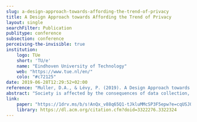 ```yaml
---
slug: a-design-approach-towards-affording-the-trend-of-privacy
title: A Design Approach towards Affording the Trend of Privacy
layout: single
searchFilter: Publication
publitype: conference
subsection: conference
perceiving-the-invisible: true
institution:
    logo: TUe
    short: 'TU/e'
    name: "Eindhoven University of Technology"
    web: "https://www.tue.nl/en/"
    colo: "#c72125"
date: 2019-06-28T12:29:52+02:00
reference: "Muller, D.A., & Lévy, P. (2019). A Design Approach towards Affording the Trend of Privacy. In Design Interactive Systems Conference, DIS19. New York, NY, USA: ACM. https://doi.org/10.1145/3322276.3322324"
abstract: "Society is affected by the consequences of data collection, and there are trends visible in law, the public debate and technology that could make a privacy-conscious future possible. We study how to avoid data collection from the perspective and the role of design, to provide a starting point for new developments in this context. We do so by presenting a portfolio that exemplifies a range of possible design contributions. We show how to design smart products for retail and smart home while avoiding data collection, how to convince clients through design, and how to use design to spread awareness. We present design notions and reflections that stem from this portfolio for the synthesis of new designs, that further explore the potential of design in practice that affords the trend of privacy."
link:
    paper: "https://1drv.ms/b/s!AnQx_v88q65Q1-tJkluMMcSP3F5epw?e=cqUSJO"
    library: https://dl.acm.org/citation.cfm?doid=3322276.3322324
---
```

